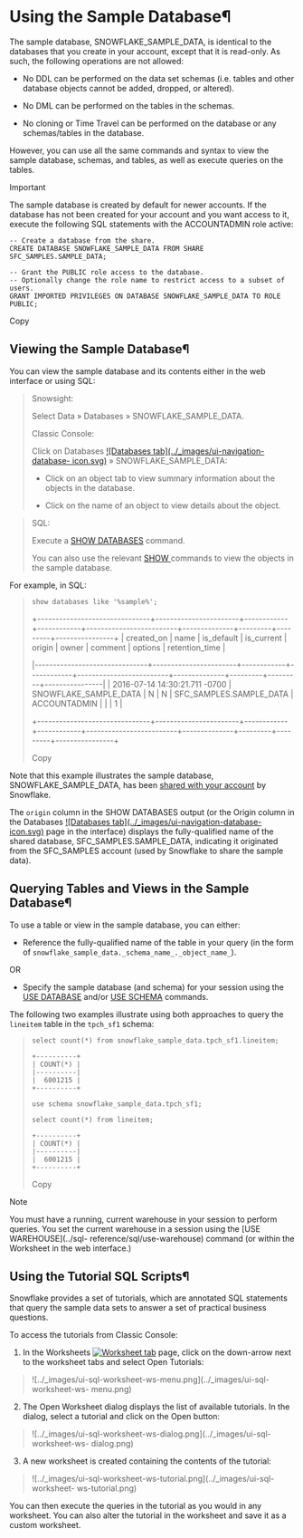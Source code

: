 # Using the Sample Database¶

The sample database, SNOWFLAKE_SAMPLE_DATA, is identical to the databases that
you create in your account, except that it is read-only. As such, the
following operations are not allowed:

  * No DDL can be performed on the data set schemas (i.e. tables and other database objects cannot be added, dropped, or altered).

  * No DML can be performed on the tables in the schemas.

  * No cloning or Time Travel can be performed on the database or any schemas/tables in the database.

However, you can use all the same commands and syntax to view the sample
database, schemas, and tables, as well as execute queries on the tables.

Important

The sample database is created by default for newer accounts. If the database
has not been created for your account and you want access to it, execute the
following SQL statements with the ACCOUNTADMIN role active:

    
    
    -- Create a database from the share.
    CREATE DATABASE SNOWFLAKE_SAMPLE_DATA FROM SHARE SFC_SAMPLES.SAMPLE_DATA;
    
    -- Grant the PUBLIC role access to the database.
    -- Optionally change the role name to restrict access to a subset of users.
    GRANT IMPORTED PRIVILEGES ON DATABASE SNOWFLAKE_SAMPLE_DATA TO ROLE PUBLIC;
    

Copy

## Viewing the Sample Database¶

You can view the sample database and its contents either in the web interface
or using SQL:

> Snowsight:
>  
>
> Select Data » Databases » SNOWFLAKE_SAMPLE_DATA.
>
> Classic Console:
>  
>
> Click on Databases [![Databases tab](../_images/ui-navigation-database-
> icon.svg)](../_images/ui-navigation-database-icon.svg) »
> SNOWFLAKE_SAMPLE_DATA:
>
>   * Click on an object tab to view summary information about the objects in
> the database.
>
>   * Click on the name of an object to view details about the object.
>
>

> SQL:
>  
>
> Execute a [SHOW DATABASES](../sql-reference/sql/show-databases) command.
>
> You can also use the relevant [SHOW <objects>](../sql-reference/sql/show)
> commands to view the objects in the sample database.

For example, in SQL:

>
>     show databases like '%sample%';
>  
>
> +-------------------------------+-----------------------+------------+------------+-------------------------+--------------+---------+---------+----------------+
>     | created_on                    | name                  | is_default | is_current | origin                  | owner        | comment | options | retention_time |
>
> |-------------------------------+-----------------------+------------+------------+-------------------------+--------------+---------+---------+----------------|
>     | 2016-07-14 14:30:21.711 -0700 | SNOWFLAKE_SAMPLE_DATA | N          | N          | SFC_SAMPLES.SAMPLE_DATA | ACCOUNTADMIN |         |         | 1              |
>
> +-------------------------------+-----------------------+------------+------------+-------------------------+--------------+---------+---------+----------------+
>  
>
> Copy

Note that this example illustrates the sample database, SNOWFLAKE_SAMPLE_DATA,
has been [shared with your account](data-sharing-intro) by Snowflake.

The `origin` column in the SHOW DATABASES output (or the Origin column in the
Databases [![Databases tab](../_images/ui-navigation-database-
icon.svg)](../_images/ui-navigation-database-icon.svg) page in the interface)
displays the fully-qualified name of the shared database,
SFC_SAMPLES.SAMPLE_DATA, indicating it originated from the SFC_SAMPLES account
(used by Snowflake to share the sample data).

## Querying Tables and Views in the Sample Database¶

To use a table or view in the sample database, you can either:

  * Reference the fully-qualified name of the table in your query (in the form of `snowflake_sample_data._schema_name_._object_name_`).

OR

  * Specify the sample database (and schema) for your session using the [USE DATABASE](../sql-reference/sql/use-database) and/or [USE SCHEMA](../sql-reference/sql/use-schema) commands.

The following two examples illustrate using both approaches to query the
`lineitem` table in the `tpch_sf1` schema:

>
>     select count(*) from snowflake_sample_data.tpch_sf1.lineitem;
>  
>     +----------+
>     | COUNT(*) |
>     |----------|
>     |  6001215 |
>     +----------+
>  
>     use schema snowflake_sample_data.tpch_sf1;
>  
>     select count(*) from lineitem;
>  
>     +----------+
>     | COUNT(*) |
>     |----------|
>     |  6001215 |
>     +----------+
>  
>
> Copy

Note

You must have a running, current warehouse in your session to perform queries.
You set the current warehouse in a session using the [USE WAREHOUSE](../sql-
reference/sql/use-warehouse) command (or within the Worksheet in the web
interface.)

## Using the Tutorial SQL Scripts¶

Snowflake provides a set of tutorials, which are annotated SQL statements that
query the sample data sets to answer a set of practical business questions.

To access the tutorials from Classic Console:

  1. In the Worksheets [![Worksheet tab](../_images/ui-navigation-worksheet-icon.svg)](../_images/ui-navigation-worksheet-icon.svg) page, click on the down-arrow next to the worksheet tabs and select Open Tutorials:

> ![../_images/ui-sql-worksheet-ws-menu.png](../_images/ui-sql-worksheet-ws-
> menu.png)

  2. The Open Worksheet dialog displays the list of available tutorials. In the dialog, select a tutorial and click on the Open button:

> ![../_images/ui-sql-worksheet-ws-dialog.png](../_images/ui-sql-worksheet-ws-
> dialog.png)

  3. A new worksheet is created containing the contents of the tutorial:

> ![../_images/ui-sql-worksheet-ws-tutorial.png](../_images/ui-sql-worksheet-
> ws-tutorial.png)

You can then execute the queries in the tutorial as you would in any
worksheet. You can also alter the tutorial in the worksheet and save it as a
custom worksheet.

